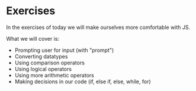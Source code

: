 # Exercises

In the exercises of today we will make ourselves more comfortable with JS.

What we will cover is:

- Prompting user for input (with "prompt")
- Converting datatypes
- Using comparison operators
- Using logical operators
- Using more arithmetic operators
- Making decisions in our code (if, else if, else, while, for)